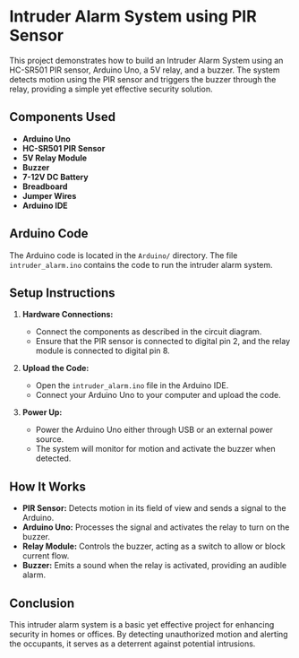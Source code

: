 # Intruder Alarm System using PIR Sensor

This project demonstrates how to build an Intruder Alarm System using an HC-SR501 PIR sensor, Arduino Uno, a 5V relay, and a buzzer. The system detects motion using the PIR sensor and triggers the buzzer through the relay, providing a simple yet effective security solution.

## Components Used
- **Arduino Uno**
- **HC-SR501 PIR Sensor**
- **5V Relay Module**
- **Buzzer**
- **7-12V DC Battery**
- **Breadboard**
- **Jumper Wires**
- **Arduino IDE**


## Arduino Code
The Arduino code is located in the `Arduino/` directory. The file `intruder_alarm.ino` contains the code to run the intruder alarm system.

## Setup Instructions

1. **Hardware Connections:**
    - Connect the components as described in the circuit diagram.
    - Ensure that the PIR sensor is connected to digital pin 2, and the relay module is connected to digital pin 8.

2. **Upload the Code:**
    - Open the `intruder_alarm.ino` file in the Arduino IDE.
    - Connect your Arduino Uno to your computer and upload the code.

3. **Power Up:**
    - Power the Arduino Uno either through USB or an external power source.
    - The system will monitor for motion and activate the buzzer when detected.

## How It Works
- **PIR Sensor:** Detects motion in its field of view and sends a signal to the Arduino.
- **Arduino Uno:** Processes the signal and activates the relay to turn on the buzzer.
- **Relay Module:** Controls the buzzer, acting as a switch to allow or block current flow.
- **Buzzer:** Emits a sound when the relay is activated, providing an audible alarm.

## Conclusion
This intruder alarm system is a basic yet effective project for enhancing security in homes or offices. By detecting unauthorized motion and alerting the occupants, it serves as a deterrent against potential intrusions.
